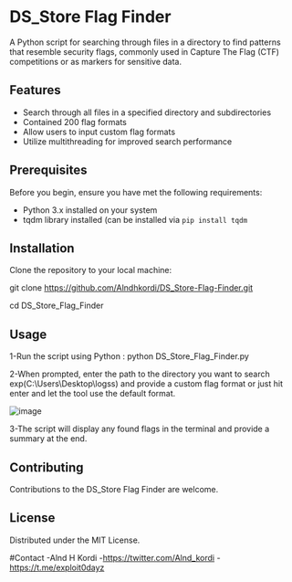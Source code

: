 # DS_Store Flag Finder
A Python script for searching through files in a directory to find patterns that resemble security flags, commonly used in Capture The Flag (CTF) competitions or as markers for sensitive data.


## Features
- Search through all files in a specified directory and subdirectories
- Contained 200 flag formats
- Allow users to input custom flag formats
- Utilize multithreading for improved search performance


## Prerequisites
Before you begin, ensure you have met the following requirements:

- Python 3.x installed on your system
- tqdm library installed (can be installed via `pip install tqdm`

## Installation
Clone the repository to your local machine:

git clone https://github.com/Alndhkordi/DS_Store-Flag-Finder.git

cd DS_Store_Flag_Finder

## Usage

1-Run the script using Python
:
python DS_Store_Flag_Finder.py

2-When prompted, enter the path to the directory you want to search exp(C:\Users\Desktop\logss) and provide a custom flag format or just hit enter and let the tool use the default format.

![image](https://github.com/Alndhkordi/DS_Store-Flag-Finder/assets/60517527/318e4050-3477-4e4e-8548-7e5dbcb49579)


3-The script will display any found flags in the terminal and provide a summary at the end.

## Contributing
Contributions to the DS_Store Flag Finder are welcome.

## License
Distributed under the MIT License.


#Contact
-Alnd H Kordi 
-https://twitter.com/Alnd_kordi
-https://t.me/exploit0dayz
